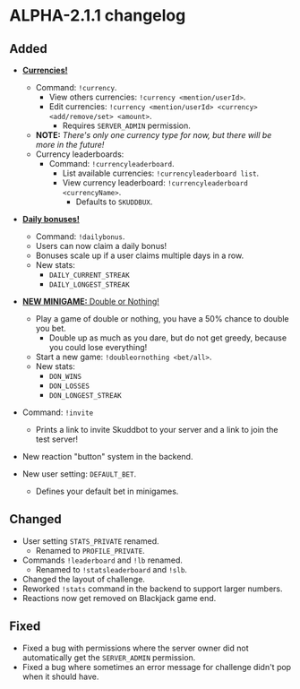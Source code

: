 # ALPHA-2.1.1 changelog
## Added
- [**Currencies!**](https://wiki.skuddbot.xyz/features/currencies)
  - Command: `!currency`.
    - View others currencies: `!currency <mention/userId>`.
    - Edit currencies: `!currency <mention/userId> <currency> <add/remove/set> <amount>`.
      - Requires `SERVER_ADMIN` permission.
  - **NOTE:** *There's only one currency type for now, but there will be more in the future!*
  - Currency leaderboards:
      - Command: `!currencyleaderboard`.
        - List available currencies: `!currencyleaderboard list`.
        - View currency leaderboard: `!currencyleaderboard <currencyName>`.
          - Defaults to `SKUDDBUX`.
- [**Daily bonuses!**](https://wiki.skuddbot.xyz/systems/daily-bonus)
  - Command: `!dailybonus`.
  - Users can now claim a daily bonus!
  - Bonuses scale up if a user claims multiple days in a row.
  - New stats:
    - `DAILY_CURRENT_STREAK`
    - `DAILY_LONGEST_STREAK`
- [**NEW MINIGAME:** Double or Nothing!](https://wiki.skuddbot.xyz/minigames/double-or-nothing)
  - Play a game of double or nothing, you have a 50% chance to double you bet.
    - Double up as much as you dare, but do not get greedy, because you could lose everything!
  - Start a new game: `!doubleornothing <bet/all>`.
  - New stats:
    - `DON_WINS`
    - `DON_LOSSES`
    - `DON_LONGEST_STREAK`

- Command: `!invite`
  - Prints a link to invite Skuddbot to your server and a link to join the test server!
- New reaction "button" system in the backend.
- New user setting: `DEFAULT_BET`.
  - Defines your default bet in minigames.

## Changed
- User setting `STATS_PRIVATE` renamed.
  - Renamed to `PROFILE_PRIVATE`.
- Commands `!leaderboard` and `!lb` renamed.
  - Renamed to `!statsleaderboard` and `!slb`.
- Changed the layout of challenge.
- Reworked `!stats` command in the backend to support larger numbers.
- Reactions now get removed on Blackjack game end.

## Fixed
- Fixed a bug with permissions where the server owner did not automatically get the `SERVER_ADMIN` permission.
- Fixed a bug where sometimes an error message for challenge didn't pop when it should have.
